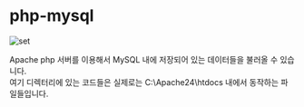 # php-mysql
![set](https://user-images.githubusercontent.com/47729233/151661060-7800f699-21f7-490c-a725-90a2db26724a.png)<br>


Apache php 서버를 이용해서 MySQL 내에 저장되어 있는 데이터들을 불러올 수 있습니다.<br>
여기 디렉터리에 있는 코드들은 실제로는 C:\Apache24\htdocs 내에서 동작하는 파일들입니다.
